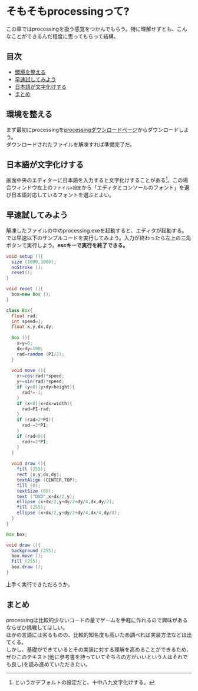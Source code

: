 # そもそもprocessingって?
この章ではprocessingを扱う感覚をつかんでもらう。特に理解せずとも、こんなことができるんだ程度に思ってもらって結構。

## 目次
* [環境を整える](#環境を整える)  
* [早速試してみよう](#早速試してみよう)  
* [日本語が文字化けする](#日本語が文字化けする)
* [まとめ](#まとめ)

## 環境を整える
まず最初にprocessingを[processingダウンロードページ](https://processing.org/download)からダウンロードしよう。  
ダウンロードされたファイルを解凍すれば準備完了だ。

## 日本語が文字化けする
画面中央のエディターに日本語を入力すると文字化けすることがある[^1]。この場合ウィンドウ左上の`ファイル>設定`から「エディタとコンソールのフォント」を選び日本語対応しているフォントを選ぶとよい。

## 早速試してみよう
解凍したファイルの中のprocessing.exeを起動すると、エディタが起動する。  
では早速以下のサンプルコードを実行してみよう。入力が終わったら左上の三角ボタンで実行しよう。**escキーで実行を終了できる。**

```java
void setup (){
  size (1000,1000);
  noStroke ();
  reset();
}

void reset (){
  box=new Box ();
}

class Box{
  float rad;
  int speed=1;
  float x,y,dx,dy;
  
  Box (){
    x=y=0;
    dx=dy=100;
    rad=random (PI/2);
  }
  
  void move (){
    x+=cos(rad)*speed;
    y+=sin(rad)*speed;
    if (y<0||y+dy>height){
      rad*=-1;
    }
    if (x<0||x+dx>width){
      rad=PI-rad;
    }
    if (rad>2*PI){
      rad-=2*PI;
    }
    if (rad<0){
      rad+=2*PI;
    }
  }
  
  void draw (){
    fill (255);
    rect (x,y,dx,dy);
    textAlign (CENTER,TOP);
    fill (0);
    textSize (60);
    text ("DVD",x+dx/2,y);
    ellipse (x+dx/2,y+dy/2+dy/4,dx,dy/2);
    fill (255);
    ellipse (x+dx/2,y+dy/2+dy/4,dx/4,dy/8);
  }
}

Box box;

void draw (){
  background (255);
  box.move ();
  fill (255);
  box.draw ();
}
```
 
上手く実行できただろうか。

## まとめ

processingは比較的少ないコードの量でゲームを手軽に作れるので興味があるならぜひ挑戦してほしい。  
ほかの言語には劣るものの、比較的知名度も高いため調べれば実装方法などは出てくる。  
しかし、基礎ができているとその実装に対する理解を高めることができるため、ぜひこのテキスト(他に参考書を持っていてそちらの方がいいという人はそれでも良し)を読み進めていただきたい。

[^1]: というかデフォルトの設定だと、十中八九文字化けする。